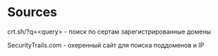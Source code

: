 # Sources

crt.sh/?q=\<query> - поиск по сертам зарегистрированные домены

SecurityTrails.com - охеренный сайт для поиска поддоменов и IP

